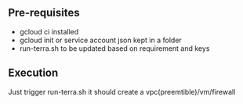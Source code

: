 ## Pre-requisites 

* gcloud ci installed
* gcloud init or service account json kept in a folder
* run-terra.sh to be updated based on requirement and keys 

## Execution

Just trigger run-terra.sh it should create a vpc(preemtible)/vm/firewall 
